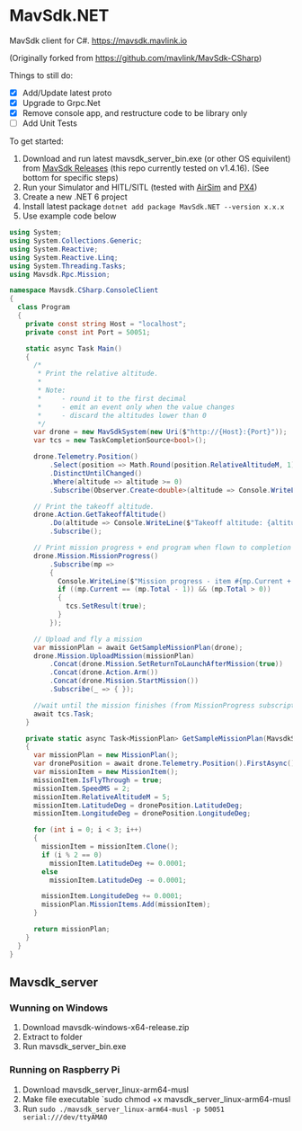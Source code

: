 # MavSdk.NET
MavSdk client for C#. https://mavsdk.mavlink.io

(Originally forked from https://github.com/mavlink/MavSdk-CSharp)

Things to still do:
- [x] Add/Update latest proto
- [x] Upgrade to Grpc.Net
- [x] Remove console app, and restructure code to be library only
- [ ] Add Unit Tests

To get started:
1. Download and run latest mavsdk_server_bin.exe (or other OS equivilent) from [MavSdk Releases](https://github.com/mavlink/MavSdk/releases) (this repo currently tested on v1.4.16).  (See bottom for specific steps)
1. Run your Simulator and HITL/SITL (tested with [AirSim](https://github.com/tank104/AirSim) and [PX4](https://microsoft.github.io/AirSim/px4_sitl_wsl2/))
1. Create a new .NET 6 project
1. Install latest package `dotnet add package MavSdk.NET --version x.x.x`
1. Use example code below
```cs
using System;
using System.Collections.Generic;
using System.Reactive;
using System.Reactive.Linq;
using System.Threading.Tasks;
using Mavsdk.Rpc.Mission;

namespace Mavsdk.CSharp.ConsoleClient
{
  class Program
  {
    private const string Host = "localhost";
    private const int Port = 50051;

    static async Task Main()
    {
      /*
       * Print the relative altitude.
       *
       * Note:
       *     - round it to the first decimal
       *     - emit an event only when the value changes
       *     - discard the altitudes lower than 0
       */
      var drone = new MavSdkSystem(new Uri($"http://{Host}:{Port}"));
      var tcs = new TaskCompletionSource<bool>();

      drone.Telemetry.Position()
          .Select(position => Math.Round(position.RelativeAltitudeM, 1))
          .DistinctUntilChanged()
          .Where(altitude => altitude >= 0)
          .Subscribe(Observer.Create<double>(altitude => Console.WriteLine($"altitude: {altitude}"), _ => { }));

      // Print the takeoff altitude.
      drone.Action.GetTakeoffAltitude()
          .Do(altitude => Console.WriteLine($"Takeoff altitude: {altitude}"))
          .Subscribe();

      // Print mission progress + end program when flown to completion
      drone.Mission.MissionProgress()
          .Subscribe(mp =>
          {
            Console.WriteLine($"Mission progress - item #{mp.Current + 1}");
            if ((mp.Current == (mp.Total - 1)) && (mp.Total > 0))
            {
              tcs.SetResult(true);
            }
          });

      // Upload and fly a mission
      var missionPlan = await GetSampleMissionPlan(drone);
      drone.Mission.UploadMission(missionPlan)
          .Concat(drone.Mission.SetReturnToLaunchAfterMission(true))
          .Concat(drone.Action.Arm())
          .Concat(drone.Mission.StartMission())
          .Subscribe(_ => { });

      //wait until the mission finishes (from MissionProgress subscription)
      await tcs.Task;
    }

    private static async Task<MissionPlan> GetSampleMissionPlan(MavsdkSystem drone)
    {
      var missionPlan = new MissionPlan();
      var dronePosition = await drone.Telemetry.Position().FirstAsync();
      var missionItem = new MissionItem();
      missionItem.IsFlyThrough = true;
      missionItem.SpeedMS = 2;
      missionItem.RelativeAltitudeM = 5;
      missionItem.LatitudeDeg = dronePosition.LatitudeDeg;
      missionItem.LongitudeDeg = dronePosition.LongitudeDeg;

      for (int i = 0; i < 3; i++)
      {
        missionItem = missionItem.Clone();
        if (i % 2 == 0)
          missionItem.LatitudeDeg += 0.0001;
        else
          missionItem.LatitudeDeg -= 0.0001;

        missionItem.LongitudeDeg += 0.0001;
        missionPlan.MissionItems.Add(missionItem);
      }

      return missionPlan;
    }
  }
}
```
## Mavsdk_server

### Wunning on Windows
1. Download mavsdk-windows-x64-release.zip
1. Extract to folder
1. Run mavsdk_server_bin.exe

### Running on Raspberry Pi
1. Download mavsdk_server_linux-arm64-musl
2. Make file executable `sudo chmod +x mavsdk_server_linux-arm64-musl
3. Run `sudo ./mavsdk_server_linux-arm64-musl -p 50051 serial:///dev/ttyAMA0`
